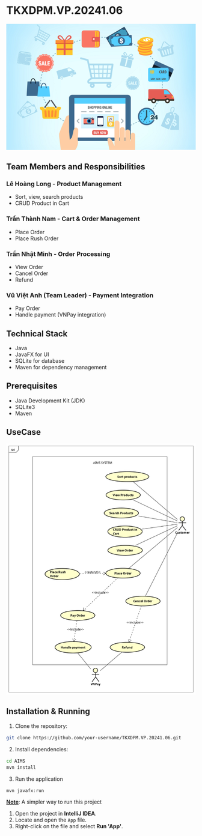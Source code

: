 # TKXDPM.VP.20241.06

<p align="center">
  <img src="./AIMS/aims_cover_image.png" alt="AIMS Cover"/>
</p>

## Team Members and Responsibilities

### Lê Hoàng Long - Product Management

- Sort, view, search products
- CRUD Product in Cart

### Trần Thành Nam - Cart & Order Management

- Place Order
- Place Rush Order

### Trần Nhật Minh - Order Processing

- View Order
- Cancel Order
- Refund

### Vũ Việt Anh (Team Leader) - Payment Integration

- Pay Order
- Handle payment (VNPay integration)

## Technical Stack

- Java
- JavaFX for UI
- SQLite for database
- Maven for dependency management

## Prerequisites

- Java Development Kit (JDK)
- SQLite3
- Maven

## UseCase

<p align="center">
  <img src="./Design/Customer.png" alt="AIMS Cover"/>
</p>

## Installation & Running

1. Clone the repository:

```bash
git clone https://github.com/your-username/TKXDPM.VP.20241.06.git
```

2. Install dependencies:

```bash
cd AIMS
mvn install
```

3. Run the application

```bash
mvn javafx:run
```

<u>**Note**</u>: A simpler way to run this project

1. Open the project in **IntelliJ IDEA**.
2. Locate and open the `App` file.
3. Right-click on the file and select **Run 'App'**.
